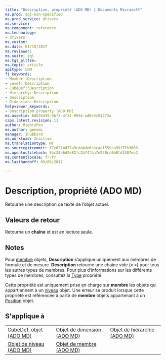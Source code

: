```yaml
---
title: "Description, propriété (ADO MD) | Documents Microsoft"
ms.prod: sql-non-specified
ms.prod_service: drivers
ms.service: 
ms.component: reference
ms.technology:
- drivers
ms.custom: 
ms.date: 01/19/2017
ms.reviewer: 
ms.suite: sql
ms.tgt_pltfrm: 
ms.topic: article
apitype: COM
f1_keywords:
- Member::Description
- Level::Description
- CubeDef::Description
- Hierarchy::Description
- Description
- Dimension::Description
helpviewer_keywords:
- Description property [ADO MD]
ms.assetid: 6d626d35-0bf3-4f24-9934-ad9c9c91273a
caps.latest.revision: 11
author: MightyPen
ms.author: genemi
manager: jhubbard
ms.workload: Inactive
ms.translationtype: MT
ms.sourcegitcommit: f7e6274d77a9cdd4de6cbcaef559ca99f77b3608
ms.openlocfilehash: 5bc33e6d2e82fc2b74fba7e250cc0b0fd3307ea2
ms.contentlocale: fr-fr
ms.lasthandoff: 09/09/2017

---
```

# <a name="description-property-ado-md"></a>Description, propriété (ADO MD)
Retourne une description de texte de l’objet actuel.  
  
## <a name="return-values"></a>Valeurs de retour  
 Retourne un **chaîne** et est en lecture seule.  
  
## <a name="remarks"></a>Notes  
 Pour [membre](../../../ado/reference/ado-md-api/member-object-ado-md.md) objets, **Description** s’applique uniquement aux membres de formule et de mesure. **Description** retourne une chaîne vide (« ») pour tous les autres types de membres. Pour plus d’informations sur les différents types de membres, consultez la [Type](../../../ado/reference/ado-md-api/type-property-ado-md.md) propriété.  
  
 Cette propriété est uniquement prise en charge sur **membre** les objets qui appartiennent à un [niveau](../../../ado/reference/ado-md-api/level-object-ado-md.md) objet. Une erreur se produit lorsque cette propriété est référencée à partir de **membre** objets appartenant à un [Position](../../../ado/reference/ado-md-api/position-object-ado-md.md) objet.  
  
## <a name="applies-to"></a>S'applique à  
  
||||  
|-|-|-|  
|[CubeDef, objet (ADO MD)](../../../ado/reference/ado-md-api/cubedef-object-ado-md.md)|[Objet de dimension (ADO MD)](../../../ado/reference/ado-md-api/dimension-object-ado-md.md)|[Objet de hiérarchie (ADO MD)](../../../ado/reference/ado-md-api/hierarchy-object-ado-md.md)|  
|[Objet de niveau (ADO MD)](../../../ado/reference/ado-md-api/level-object-ado-md.md)|[Objet de membre (ADO MD)](../../../ado/reference/ado-md-api/member-object-ado-md.md)||

